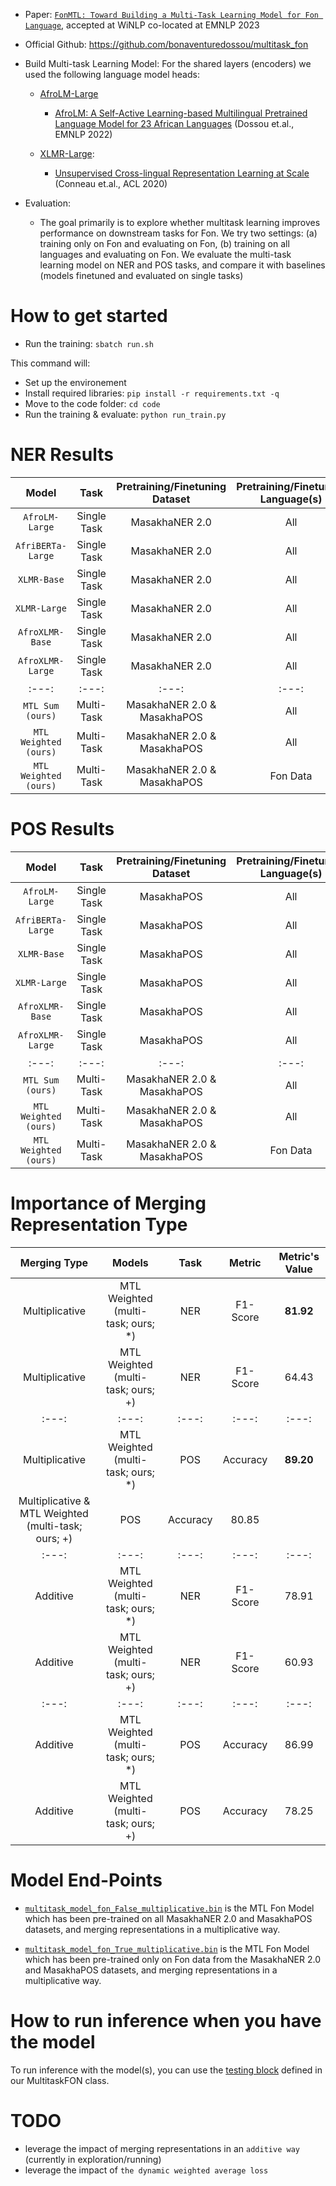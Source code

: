 - Paper: [`FonMTL: Toward Building a Multi-Task Learning Model for Fon Language`](https://arxiv.org/abs/2308.14280), accepted at WiNLP co-located at EMNLP 2023

- Official Github: https://github.com/bonaventuredossou/multitask_fon

- Build Multi-task Learning Model: For the shared layers (encoders) we used the following language model heads:

    - [AfroLM-Large](https://huggingface.co/bonadossou/afrolm_active_learning)
        - [AfroLM: A Self-Active Learning-based Multilingual Pretrained Language Model for 23 African Languages](https://aclanthology.org/2022.sustainlp-1.11/) (Dossou et.al., EMNLP 2022)        
    
    - [XLMR-Large](https://huggingface.co/xlm-roberta-large):
        - [Unsupervised Cross-lingual Representation Learning at Scale](https://aclanthology.org/2020.acl-main.747) (Conneau et.al., ACL 2020)

- Evaluation:

    - The goal primarily is to explore whether multitask learning improves performance on downstream tasks for Fon. We try two settings: (a) training only on Fon and evaluating on Fon, (b) training on all languages and evaluating on Fon. We evaluate the multi-task learning model on NER and POS tasks, and compare it with baselines (models finetuned and evaluated on single tasks)

# How to get started

- Run the training: `sbatch run.sh`

This command will:

- Set up the environement
- Install required libraries: `pip install -r requirements.txt -q`
- Move to the code folder: `cd code`
- Run the training & evaluate: `python run_train.py`

# NER Results
Model | Task | Pretraining/Finetuning Dataset | Pretraining/Finetuning Language(s) | Evaluation Dataset | Metric | Metric's Value |
|:---: |:---: |:---: | :---: |:---: | :---: | :---: |
`AfroLM-Large` | Single Task | MasakhaNER 2.0 | All | FON NER | F1-Score | 80.48 |
`AfriBERTa-Large` | Single Task | MasakhaNER 2.0 | All | FON NER | F1-Score | 79.90 |
`XLMR-Base` | Single Task | MasakhaNER 2.0 | All | FON NER | F1-Score | 81.90 |
`XLMR-Large` | Single Task | MasakhaNER 2.0 | All | FON NER | F1-Score | 81.60 |
`AfroXLMR-Base` | Single Task | MasakhaNER 2.0 | All | FON NER | F1-Score | 82.30 |
`AfroXLMR-Large` | Single Task | MasakhaNER 2.0 | All | FON NER | F1-Score | 82.70 |
|:---: |:---: |:---: | :---: |:---: | :---: |
`MTL Sum (ours)` | Multi-Task | MasakhaNER 2.0 & MasakhaPOS | All | FON NER | F1-Score | 79.87 |
`MTL Weighted (ours)` | Multi-Task | MasakhaNER 2.0 & MasakhaPOS | All | FON NER | F1-Score | 81.92 |
`MTL Weighted (ours)` | Multi-Task | MasakhaNER 2.0 & MasakhaPOS | Fon Data | FON NER | F1-Score | 64.43 |


# POS Results
Model | Task | Pretraining/Finetuning Dataset | Pretraining/Finetuning Language(s) | Evaluation Dataset | Metric | Metric's Value |
|:---: |:---: |:---: | :---: |:---: | :---: | :---: |
`AfroLM-Large` | Single Task | MasakhaPOS | All | FON POS | Accuracy | 82.40 |
`AfriBERTa-Large` | Single Task | MasakhaPOS | All | FON POS | Accuracy | 88.40 |
`XLMR-Base` | Single Task | MasakhaPOS | All | FON POS | Accuracy | 90.10 |
`XLMR-Large` | Single Task | MasakhaPOS | All | FON POS | Accuracy | 90.20 |
`AfroXLMR-Base` | Single Task | MasakhaPOS | All | FON POS | Accuracy | 90.10 |
`AfroXLMR-Large` | Single Task | MasakhaPOS | All | FON POS | Accuracy | 90.40 |
|:---: |:---: |:---: | :---: |:---: | :---: |
`MTL Sum (ours)` | Multi-Task | MasakhaNER 2.0 & MasakhaPOS | All | FON POS | Accuracy | 82.45 |
`MTL Weighted (ours)` | Multi-Task | MasakhaNER 2.0 & MasakhaPOS | All | FON POS | Accuracy | 89.20 |
`MTL Weighted (ours)` | Multi-Task | MasakhaNER 2.0 & MasakhaPOS | Fon Data | FON POS | Accuracy | 80.85 |

# Importance of Merging Representation Type

Merging Type | Models | Task | Metric | Metric's Value |
| :---: | :---: | :---: | :---: | :---: |
Multiplicative | MTL Weighted (multi-task; ours; *) | NER | F1-Score | **81.92** |
Multiplicative | MTL Weighted (multi-task; ours; +) | NER | F1-Score | 64.43 |
| :---: | :---: | :---: | :---: | :---:|
Multiplicative | MTL Weighted (multi-task; ours; *) | POS | Accuracy | **89.20** |
Multiplicative & MTL Weighted (multi-task; ours; +) | POS | Accuracy | 80.85 | 
| :---: | :---: | :---: | :---: | :---: |
Additive | MTL Weighted (multi-task; ours; *) | NER | F1-Score | 78.91 |
Additive | MTL Weighted (multi-task; ours; +) | NER | F1-Score | 60.93 |
| :---: | :---: | :---: | :---: | :---: |
Additive | MTL Weighted (multi-task; ours; *) | POS | Accuracy | 86.99 |
Additive | MTL Weighted (multi-task; ours; +) | POS | Accuracy | 78.25 |

# Model End-Points

- [`multitask_model_fon_False_multiplicative.bin`](https://huggingface.co/bonadossou/multitask_model_fon_False_multiplicative) is the MTL Fon Model which has been pre-trained on all MasakhaNER 2.0 and MasakhaPOS datasets, and merging representations in a multiplicative way.

- [`multitask_model_fon_True_multiplicative.bin`](https://huggingface.co/bonadossou/multitask-learning-fon-true-multiplicative) is the MTL Fon Model which has been pre-trained only on Fon data from the MasakhaNER 2.0 and MasakhaPOS datasets, and merging representations in a multiplicative way.

# How to run inference when you have the model
 To run inference with the model(s), you can use the [testing block](https://github.com/bonaventuredossou/multitask_fon/blob/main/code/run_train.py#L209) defined in our MultitaskFON class.

 # TODO

 - leverage the impact of merging representations in an `additive way` (currently in exploration/running)
 - leverage the impact of `the dynamic weighted average loss`